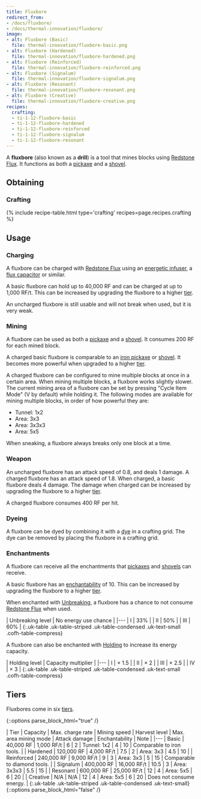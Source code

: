 ```yaml
---
title: Fluxbore
redirect_from:
- /docs/fluxbore/
- /docs/thermal-innovation/fluxbore/
image:
- alt: Fluxbore (Basic)
  file: thermal-innovation/fluxbore-basic.png
- alt: Fluxbore (Hardened)
  file: thermal-innovation/fluxbore-hardened.png
- alt: Fluxbore (Reinforced)
  file: thermal-innovation/fluxbore-reinforced.png
- alt: Fluxbore (Signalum)
  file: thermal-innovation/fluxbore-signalum.png
- alt: Fluxbore (Resonant)
  file: thermal-innovation/fluxbore-resonant.png
- alt: Fluxbore (Creative)
  file: thermal-innovation/fluxbore-creative.png
recipes:
  crafting:
  - ti-1-12-fluxbore-basic
  - ti-1-12-fluxbore-hardened
  - ti-1-12-fluxbore-reinforced
  - ti-1-12-fluxbore-signalum
  - ti-1-12-fluxbore-resonant
---
```


A **fluxbore** (also known as a **drill**) is a tool that mines blocks using
[Redstone Flux](/docs/redstone-flux/). It functions as both a
[pickaxe](https://minecraft.wiki/w/Pickaxe) and a
[shovel](https://minecraft.wiki/w/Shovel).


Obtaining
---------

### Crafting
{% include recipe-table.html type='crafting' recipes=page.recipes.crafting %}


Usage
-----

### Charging
A fluxbore can be charged with [Redstone Flux](/docs/redstone-flux/) using an
[energetic infuser](../../thermal-expansion/energetic-infuser/), a [flux
capacitor](../../thermal-expansion/flux-capacitor/) or similar.

A basic fluxbore can hold up to 40,000 RF and can be charged at up to 1,000
RF/t. This can be increased by upgrading the fluxbore to a higher
[tier](#tiers).

An uncharged fluxbore is still usable and will not break when used, but it is
very weak.

### Mining
A fluxbore can be used as both a
[pickaxe](https://minecraft.wiki/w/Pickaxe) and a
[shovel](https://minecraft.wiki/w/Shovel). It consumes 200 RF for each
mined block.

A charged basic fluxbore is comparable to an [iron
pickaxe](https://minecraft.wiki/w/Iron_Pickaxe) or
[shovel](https://minecraft.wiki/w/Iron_Shovel). It becomes more powerful
when upgraded to a higher [tier](#tiers).

A charged fluxbore can be configured to mine multiple blocks at once in a
certain area. When mining multiple blocks, a fluxbore works slightly slower. The
current mining area of a fluxbore can be set by pressing "Cycle Item Mode" (V by
default) while holding it. The following modes are available for mining multiple
blocks, in order of how powerful they are:

* Tunnel: 1x2
* Area: 3x3
* Area: 3x3x3
* Area: 5x5

When sneaking, a fluxbore always breaks only one block at a time.

### Weapon
An uncharged fluxbore has an attack speed of 0.8, and deals 1 damage. A charged
fluxbore has an attack speed of 1.8. When charged, a basic fluxbore deals 4
damage. The damage when charged can be increased by upgrading the fluxbore to a
higher [tier](#tiers).

A charged fluxbore consumes 400 RF per hit.

### Dyeing
A fluxbore can be dyed by combining it with a
[dye](https://minecraft.wiki/w/Dye) in a crafting grid. The dye can be
removed by placing the fluxbore in a crafting grid.

### Enchantments
A fluxbore can receive all the enchantments that
[pickaxes](https://minecraft.wiki/w/Pickaxe) and
[shovels](https://minecraft.wiki/w/Shovel) can receive.

A basic fluxbore has an
[enchantability](https://minecraft.wiki/w/Enchantability) of 10. This can
be increased by upgrading the fluxbore to a higher [tier](#tiers).

When enchanted with [Unbreaking](https://minecraft.wiki/w/Unbreaking), a
fluxbore has a chance to not consume [Redstone Flux](/docs/redstone-flux/) when
used.

| Unbreaking level | No energy use chance |
|---
| I | 33% |
| II | 50% |
| III | 60% |
{:.uk-table .uk-table-striped .uk-table-condensed .uk-text-small .cofh-table-compress}

A fluxbore can also be enchanted with [Holding](../../cofh-core/holding/) to increase its
energy capacity.

| Holding level | Capacity multiplier |
|---
| I | × 1.5 |
| II | × 2 |
| III | × 2.5 |
| IV | × 3 |
{:.uk-table .uk-table-striped .uk-table-condensed .uk-text-small .cofh-table-compress}


Tiers
-----

Fluxbores come in six [tiers](../../thermal-foundation/tiers/).

{::options parse_block_html="true" /}
<div class="uk-overflow-container">
| Tier | Capacity | Max. charge rate | Mining speed | Harvest level | Max. area mining mode | Attack damage | Enchantability | Note |
|---
| Basic | 40,000 RF | 1,000 RF/t | 6 | 2 | Tunnel: 1x2 | 4 | 10 | Comparable to iron tools. |
| Hardened | 120,000 RF | 4,000 RF/t | 7.5 | 2 | Area: 3x3 | 4.5 | 10 |
| Reinforced | 240,000 RF | 9,000 RF/t | 9 | 3 | Area: 3x3 | 5 | 15 | Comparable to diamond tools. |
| Signalum | 400,000 RF | 16,000 RF/t | 10.5 | 3 | Area: 3x3x3 | 5.5 | 15 |
| Resonant | 600,000 RF | 25,000 RF/t | 12 | 4 | Area: 5x5 | 6 | 20 |
| Creative | N/A | N/A | 12 | 4 | Area: 5x5 | 6 | 20 | Does not consume energy. |
{:.uk-table .uk-table-striped .uk-table-condensed .uk-text-small}
</div>
{::options parse_block_html="false" /}
